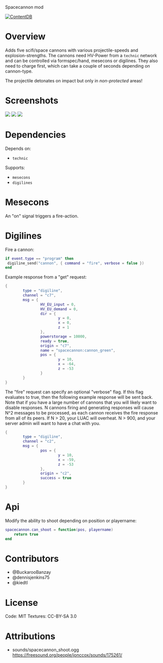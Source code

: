
Spacecannon mod

[![ContentDB](https://content.minetest.net/packages/BuckarooBanzay/spacecannon/shields/downloads/)](https://content.minetest.net/packages/BuckarooBanzay/spacecannon/)

# Overview

Adds five scifi/space cannons with various projectile-speeds and explosion-strengths.
The cannons need HV-Power from a `technic` network and can be controlled via formspec/hand, mesecons or digilines.
They also need to charge first, which can take a couple of seconds depending on cannon-type.

The projectile detonates on impact but only in _non-protected_ areas!

# Screenshots

<img src="./screenshot_1.png"/>
<img src="./screenshot_2.png"/>
<img src="./screenshot_3.png"/>


# Dependencies

Depends on:
* `technic`

Supports:
* `mesecons`
* `digilines`

# Mesecons

An "on" signal triggers a fire-action.

# Digilines

Fire a cannon:
```lua
if event.type == "program" then
 digiline_send("cannon", { command = "fire", verbose = false })
end
```

Example response from a "get" request:
```lua
{
        type = "digiline",
        channel = "c7",
        msg = {
                HV_EU_input = 0,
                HV_EU_demand = 0,
                dir = {
                        y = 0,
                        x = 0,
                        z = 1
                },
                powerstorage = 10000,
                ready = true,
                origin = "c7",
                name = "spacecannon:cannon_green",
                pos = {
                        y = 10,
                        x = -64,
                        z = -53
                }
        }
}
```

The "fire" request can specify an optional "verbose" flag.  If this flag
evaluates to true, then the following example response will be sent back.
Note that if you have a large number of cannons that you will likely want
to disable responses. N cannons firing and generating responses will
cause N^2 messages to be processed, as each cannon receives the fire response
from all of its peers. If N > 20, your LUAC will overheat. N > 900, and your
server admin will want to have a chat with you.

```lua
{
        type = "digiline",
        channel = "c2",
        msg = {
                pos = {
                        y = 10,
                        x = -59,
                        z = -53
                },
                origin = "c2",
                success = true
        }
}
```

# Api

Modify the ability to shoot depending on position or playername:
```lua
spacecannon.can_shoot = function(pos, playername)
	return true
end
```

# Contributors

* @BuckarooBanzay
* @dennisjenkins75
* @kiedtl

# License

Code: MIT
Textures: CC-BY-SA 3.0

# Attributions

* sounds/spacecannon_shoot.ogg https://freesound.org/people/jonccox/sounds/175261/
